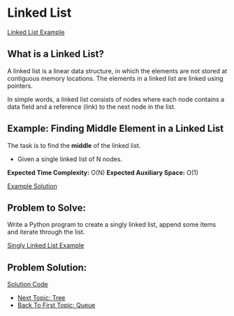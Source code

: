 # Linked List

[Linked List Example](https://github.com/zitlallyalmazan/Final-Project/blob/master/Picture-Files/linked-list-ex.jpeg)

## What is a Linked List?

A linked list is a linear data structure, in which the elements are not stored at contiguous memory locations.
The elements in a linked list are linked using pointers.

In simple words, a linked list consists of nodes where each node contains a data field and a reference (link)
to the next node in the list.

## Example: Finding Middle Element in a Linked List

The task is to find the **middle** of the linked list.

* Given a single linked list of N nodes.

**Expected Time Complexity:** O(N)
**Expected Auxiliary Space:** O(1) 

[Example Solution](https://github.com/zitlallyalmazan/Final-Project/blob/master/Picture-Files/linked-list-example.png)

## Problem to Solve:

Write a Python program to create a singly linked list, append some items and iterate through the list.

[Singly Linked List Example](https://github.com/zitlallyalmazan/Final-Project/blob/master/Picture-Files/singly-linked-list.png)

## Problem Solution:

[Solution Code](https://github.com/zitlallyalmazan/Final-Project/blob/master/Python-Files/linked-list-problem-solution.py)

* [Next Topic: Tree](https://github.com/zitlallyalmazan/Final-Project/blob/master/3-topic.md)
* [Back To First Topic: Queue](https://github.com/zitlallyalmazan/Final-Project/blob/master/1-topic.md)